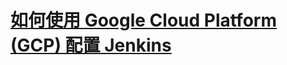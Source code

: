 # [如何使用 Google Cloud Platform (GCP) 配置 Jenkins](https://dareplanet.tech/en/insights/how-to-configure-jenkins-with-google-cloud-platform/)